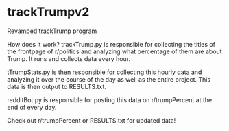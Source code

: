 # trackTrumpv2

Revamped trackTrump program

How does it work?
trackTrump.py is responsible for collecting the titles of the frontpage of r/politics and analyzing what percentage of them are about Trump. It runs and collects data every hour.

tTrumpStats.py is then responsible for collecting this hourly data and analyzing it over the course of the day as well as the entire project. This data is then output to RESULTS.txt. 

redditBot.py is responsible for posting this data on r/trumpPercent at the end of every day.




Check out r/trumpPercent or RESULTS.txt for updated data!
